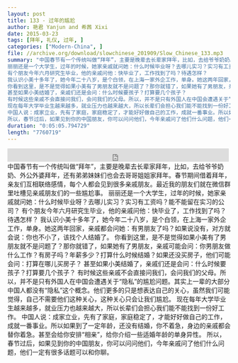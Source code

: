 ```yaml
---
layout: post
title: 133 - 过年的尴尬
author: 艳君 Yanjun and 希茜 Xixi
date: 2015-03-23
tags: [拜年, 礼仪, 过年, ]
categories: ["Modern-China", ]
file: //archive.org/download/slowchinese_201909/Slow_Chinese_133.mp3
summary: "中国春节有一个传统叫做“拜年”，主要是晚辈去长辈家拜年，比如，去给爷爷奶奶、外公外婆拜年，还有弟弟妹妹们也会去哥哥姐姐家拜年。春节期间借着拜年，亲友们互相联络感情，每个人都会见到很多亲戚朋友。最近我的朋友们就在微信群里吐槽见亲戚朋友们的一些尴尬事。
丽丽还是一个大学生，过年的时候，她家亲戚就问她：什么时候毕业呀？去哪儿实习？实习有工资吗？能不能留在实习的公司？
有个朋友今年六月研究生毕业，他的亲戚问他：快毕业了，工作找到了吗？待遇怎样？
我认识小美十多年了，她今年二十八岁，是个白领，在上海一家外企工作，单身。她这两年回家，亲戚都会问她：有男朋友了吗？如果说没有，对方就会说：你也不小了，该找个人结婚了。
你看到这里，是不是觉得如果小美有了男朋友就不是问题了？那你就错了，如果她有了男朋友，亲戚可能会问：你男朋友做什么工作？有房子吗？年薪多少？打算什么时候结婚？如果还没买房子，他们可能会问：打算在哪儿买房子？
甚至如果小美结婚了，亲戚们还是会问：什么时候要孩子？打算要几个孩子？
有时候这些亲戚不会直接问我们，会问我们的父母。所以，并不是只有外国人在中国会遭遇关于“隐私”的尴尬问题。其实上一辈的大部分中国人都没有“隐私”这个概念。他们更多的只是想表达自己的关心，虽然我们可能觉得，自己不需要他们这种关心，这种关心只会让我们尴尬。
现在每年大学毕业生越来越多，就业压力也越来越大，所以长辈们会担心我们能不能找到一份好工作。
中国人说：成家立业，先有了家庭，家庭稳定了，才能好好做自己的工作，成就一番事业。所以如果到了一定年龄，还没有结婚，你不着急，身边的亲戚都会替你着急。甚至会给你安排“相亲”，给你介绍一些适婚年龄的单身异性。
所以，春节过后，如果见到你的中国朋友，你可以问问他们，今年亲戚问了他们什么问题，他们一定有很多话题可以和你聊。"
duration: "0:05:05.794729"
length: "7760719"
---
```


<iframe src="https://archive.org/embed/slowchinese_201909/Slow_Chinese_133.mp3" width="500" height="30" frameborder="0" webkitallowfullscreen="true" mozallowfullscreen="true" allowfullscreen></iframe>
中国春节有一个传统叫做“拜年”，主要是晚辈去长辈家拜年，比如，去给爷爷奶奶、外公外婆拜年，还有弟弟妹妹们也会去哥哥姐姐家拜年。春节期间借着拜年，亲友们互相联络感情，每个人都会见到很多亲戚朋友。最近我的朋友们就在微信群里吐槽见亲戚朋友们的一些尴尬事。
丽丽还是一个大学生，过年的时候，她家亲戚就问她：什么时候毕业呀？去哪儿实习？实习有工资吗？能不能留在实习的公司？
有个朋友今年六月研究生毕业，他的亲戚问他：快毕业了，工作找到了吗？待遇怎样？
我认识小美十多年了，她今年二十八岁，是个白领，在上海一家外企工作，单身。她这两年回家，亲戚都会问她：有男朋友了吗？如果说没有，对方就会说：你也不小了，该找个人结婚了。
你看到这里，是不是觉得如果小美有了男朋友就不是问题了？那你就错了，如果她有了男朋友，亲戚可能会问：你男朋友做什么工作？有房子吗？年薪多少？打算什么时候结婚？如果还没买房子，他们可能会问：打算在哪儿买房子？
甚至如果小美结婚了，亲戚们还是会问：什么时候要孩子？打算要几个孩子？
有时候这些亲戚不会直接问我们，会问我们的父母。所以，并不是只有外国人在中国会遭遇关于“隐私”的尴尬问题。其实上一辈的大部分中国人都没有“隐私”这个概念。他们更多的只是想表达自己的关心，虽然我们可能觉得，自己不需要他们这种关心，这种关心只会让我们尴尬。
现在每年大学毕业生越来越多，就业压力也越来越大，所以长辈们会担心我们能不能找到一份好工作。
中国人说：成家立业，先有了家庭，家庭稳定了，才能好好做自己的工作，成就一番事业。所以如果到了一定年龄，还没有结婚，你不着急，身边的亲戚都会替你着急。甚至会给你安排“相亲”，给你介绍一些适婚年龄的单身异性。
所以，春节过后，如果见到你的中国朋友，你可以问问他们，今年亲戚问了他们什么问题，他们一定有很多话题可以和你聊。